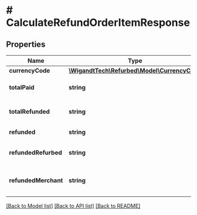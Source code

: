 # # CalculateRefundOrderItemResponse

## Properties

Name | Type | Description | Notes
------------ | ------------- | ------------- | -------------
**currencyCode** | [**\WigandtTech\Refurbed\Model\CurrencyCode**](CurrencyCode.md) |  | [optional]
**totalPaid** | **string** | New total paid of the order item. | [optional]
**totalRefunded** | **string** | Total refunded amount. | [optional]
**refunded** | **string** | Refunded amount. | [optional]
**refundedRefurbed** | **string** | Part that refurbed refunded. | [optional]
**refundedMerchant** | **string** | Part that the merchant refunded. | [optional]

[[Back to Model list]](../../README.md#models) [[Back to API list]](../../README.md#endpoints) [[Back to README]](../../README.md)
